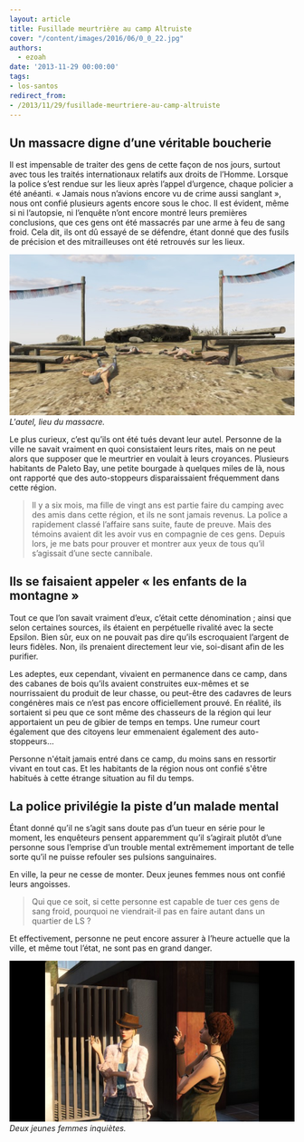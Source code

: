 ```yaml
---
layout: article
title: Fusillade meurtrière au camp Altruiste
cover: "/content/images/2016/06/0_0_22.jpg"
authors:
  - ezoah
date: '2013-11-29 00:00:00'
tags:
- los-santos
redirect_from:
- /2013/11/29/fusillade-meurtriere-au-camp-altruiste
---
```


## Un massacre digne d’une véritable boucherie

Il est impensable de traiter des gens de cette façon de nos jours, surtout avec tous les traités internationaux relatifs aux droits de l’Homme. Lorsque la police s’est rendue sur les lieux après l’appel d’urgence, chaque policier a été anéanti. « Jamais nous n’avions encore vu de crime aussi sanglant », nous ont confié plusieurs agents encore sous le choc. Il est évident, même si ni l’autopsie, ni l’enquête n’ont encore montré leurs premières conclusions, que ces gens ont été massacrés par une arme à feu de sang froid. Cela dit, ils ont dû essayé de se défendre, étant donné que des fusils de précision et des mitrailleuses ont été retrouvés sur les lieux.

![L'autel, lieu du massacre.](/content/images/2016/06/0_0_23.jpg)
_L'autel, lieu du massacre._

Le plus curieux, c’est qu’ils ont été tués devant leur autel. Personne de la ville ne savait vraiment en quoi consistaient leurs rites, mais on ne peut alors que supposer que le meurtrier en voulait à leurs croyances. Plusieurs habitants de Paleto Bay, une petite bourgade à quelques miles de là, nous ont rapporté que des auto-stoppeurs disparaissaient fréquemment dans cette région.

> Il y a six mois, ma fille de vingt ans est partie faire du camping avec des amis dans cette région, et ils ne sont jamais revenus. La police a rapidement classé l’affaire sans suite, faute de preuve. Mais des témoins avaient dit les avoir vus en compagnie de ces gens. Depuis lors, je me bats pour prouver et montrer aux yeux de tous qu’il s’agissait d’une secte cannibale.

## Ils se faisaient appeler « les enfants de la montagne »

Tout ce que l’on savait vraiment d’eux, c’était cette dénomination ; ainsi que selon certaines sources, ils étaient en perpétuelle rivalité avec la secte Epsilon. Bien sûr, eux on ne pouvait pas dire qu’ils escroquaient l’argent de leurs fidèles. Non, ils prenaient directement leur vie, soi-disant afin de les purifier.

Les adeptes, eux cependant, vivaient en permanence dans ce camp, dans des cabanes de bois qu’ils avaient construites eux-mêmes et se nourrissaient du produit de leur chasse, ou peut-être des cadavres de leurs congénères mais ce n’est pas encore officiellement prouvé. En réalité, ils sortaient si peu que ce sont même des chasseurs de la région qui leur apportaient un peu de gibier de temps en temps. Une rumeur court également que des citoyens leur emmenaient également des auto-stoppeurs…

Personne n'était jamais entré dans ce camp, du moins sans en ressortir vivant en tout cas. Et les habitants de la région nous ont confié s'être habitués à cette étrange situation au fil du temps.

## La police privilégie la piste d’un malade mental

Étant donné qu’il ne s’agit sans doute pas d’un tueur en série pour le moment, les enquêteurs pensent apparemment qu’il s’agirait plutôt d’une personne sous l’emprise d’un trouble mental extrêmement important de telle sorte qu’il ne puisse refouler ses pulsions sanguinaires.

En ville, la peur ne cesse de monter. Deux jeunes femmes nous ont confié leurs angoisses.

> Qui que ce soit, si cette personne est capable de tuer ces gens de sang froid, pourquoi ne viendrait-il pas en faire autant dans un quartier de LS ?

Et effectivement, personne ne peut encore assurer à l’heure actuelle que la ville, et même tout l’état, ne sont pas en grand danger.

![Deux jeunes femmes inquiètes.](/content/images/2016/06/0_0_24.jpg)
_Deux jeunes femmes inquiètes._